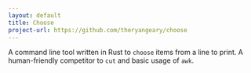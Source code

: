 ```yaml
---
layout: default
title: Choose
project-url: https://github.com/theryangeary/choose
---
```


A command line tool written in Rust to `choose` items from a line to print.
A human-friendly competitor to `cut` and basic usage of `awk`.

<!--vim: tw=80:-->
